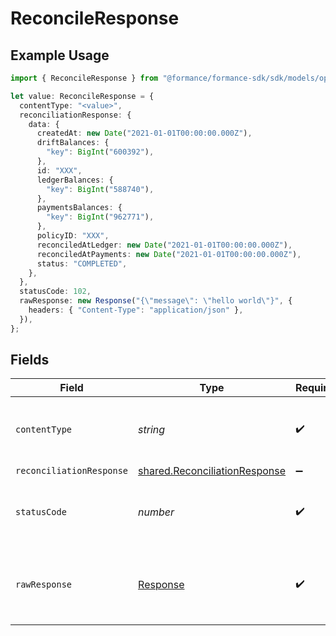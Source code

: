 # ReconcileResponse

## Example Usage

```typescript
import { ReconcileResponse } from "@formance/formance-sdk/sdk/models/operations";

let value: ReconcileResponse = {
  contentType: "<value>",
  reconciliationResponse: {
    data: {
      createdAt: new Date("2021-01-01T00:00:00.000Z"),
      driftBalances: {
        "key": BigInt("600392"),
      },
      id: "XXX",
      ledgerBalances: {
        "key": BigInt("588740"),
      },
      paymentsBalances: {
        "key": BigInt("962771"),
      },
      policyID: "XXX",
      reconciledAtLedger: new Date("2021-01-01T00:00:00.000Z"),
      reconciledAtPayments: new Date("2021-01-01T00:00:00.000Z"),
      status: "COMPLETED",
    },
  },
  statusCode: 102,
  rawResponse: new Response("{\"message\": \"hello world\"}", {
    headers: { "Content-Type": "application/json" },
  }),
};
```

## Fields

| Field                                                                                 | Type                                                                                  | Required                                                                              | Description                                                                           |
| ------------------------------------------------------------------------------------- | ------------------------------------------------------------------------------------- | ------------------------------------------------------------------------------------- | ------------------------------------------------------------------------------------- |
| `contentType`                                                                         | *string*                                                                              | :heavy_check_mark:                                                                    | HTTP response content type for this operation                                         |
| `reconciliationResponse`                                                              | [shared.ReconciliationResponse](../../../sdk/models/shared/reconciliationresponse.md) | :heavy_minus_sign:                                                                    | OK                                                                                    |
| `statusCode`                                                                          | *number*                                                                              | :heavy_check_mark:                                                                    | HTTP response status code for this operation                                          |
| `rawResponse`                                                                         | [Response](https://developer.mozilla.org/en-US/docs/Web/API/Response)                 | :heavy_check_mark:                                                                    | Raw HTTP response; suitable for custom response parsing                               |
